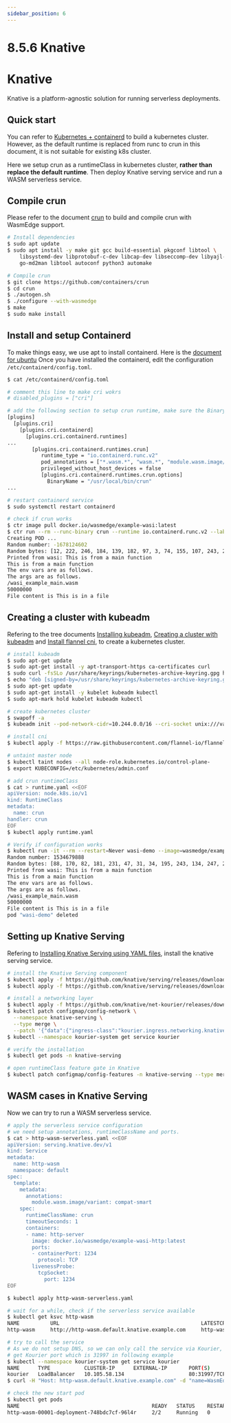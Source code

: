 ```yaml
---
sidebar_position: 6
---
```


# 8.5.6 Knative


# Knative

Knative is a platform-agnostic solution for running serverless deployments.

## Quick start

You can refer to [Kubernetes + containerd](./kubernetes-containerd) to build a kubernetes cluster. However, as the default runtime is replaced from runc to crun in this document, it is not suitable for existing k8s cluster.

Here we setup crun as a runtimeClass in kubernetes cluster, **rather than replace the default runtime**. Then deploy Knative serving service and run a WASM serverless service.

## Compile crun

Please refer to the document [crun](crun) to build and compile crun with WasmEdge support.

```bash
# Install dependencies
$ sudo apt update
$ sudo apt install -y make git gcc build-essential pkgconf libtool \
    libsystemd-dev libprotobuf-c-dev libcap-dev libseccomp-dev libyajl-dev \
    go-md2man libtool autoconf python3 automake

# Compile crun
$ git clone https://github.com/containers/crun
$ cd crun
$ ./autogen.sh
$ ./configure --with-wasmedge
$ make
$ sudo make install
```

## Install and setup Containerd

To make things easy, we use apt to install containerd. Here is the [document for ubuntu](https://docs.docker.com/engine/install/ubuntu/)
Once you have installed the containerd, edit the configuration `/etc/containerd/config.toml`.

```bash
$ cat /etc/containerd/config.toml

# comment this line to make cri wokrs
# disabled_plugins = ["cri"]

# add the following section to setup crun runtime, make sure the BinaryName equal to your crun binary path
[plugins]
  [plugins.cri]
    [plugins.cri.containerd]
      [plugins.cri.containerd.runtimes]
...
        [plugins.cri.containerd.runtimes.crun]
           runtime_type = "io.containerd.runc.v2"
           pod_annotations = ["*.wasm.*", "wasm.*", "module.wasm.image/*", "*.module.wasm.image", "module.wasm.image/variant.*"]
           privileged_without_host_devices = false
           [plugins.cri.containerd.runtimes.crun.options]
             BinaryName = "/usr/local/bin/crun"
...

# restart containerd service
$ sudo systemctl restart containerd

# check if crun works
$ ctr image pull docker.io/wasmedge/example-wasi:latest
$ ctr run --rm --runc-binary crun --runtime io.containerd.runc.v2 --label module.wasm.image/variant=compat-smart docker.io/wasmedge/example-wasi:latest wasm-example /wasi_example_main.wasm 50000000
Creating POD ...
Random number: -1678124602
Random bytes: [12, 222, 246, 184, 139, 182, 97, 3, 74, 155, 107, 243, 20, 164, 175, 250, 60, 9, 98, 25, 244, 92, 224, 233, 221, 196, 112, 97, 151, 155, 19, 204, 54, 136, 171, 93, 204, 129, 177, 163, 187, 52, 33, 32, 63, 104, 128, 20, 204, 60, 40, 183, 236, 220, 130, 41, 74, 181, 103, 178, 43, 231, 92, 211, 219, 47, 223, 137, 70, 70, 132, 96, 208, 126, 142, 0, 133, 166, 112, 63, 126, 164, 122, 49, 94, 80, 26, 110, 124, 114, 108, 90, 62, 250, 195, 19, 189, 203, 175, 189, 236, 112, 203, 230, 104, 130, 150, 39, 113, 240, 17, 252, 115, 42, 12, 185, 62, 145, 161, 3, 37, 161, 195, 138, 232, 39, 235, 222]
Printed from wasi: This is from a main function
This is from a main function
The env vars are as follows.
The args are as follows.
/wasi_example_main.wasm
50000000
File content is This is in a file
```

## Creating a cluster with kubeadm

Refering to the tree documents [Installing kubeadm](https://kubernetes.io/docs/setup/production-environment/tools/kubeadm/install-kubeadm/), [Creating a cluster with kubeadm](https://kubernetes.io/docs/setup/production-environment/tools/kubeadm/create-cluster-kubeadm/) and [Install flannel cni](https://github.com/flannel-io/flannel#deploying-flannel-manually), to create a kubernetes cluster.

```bash
# install kubeadm
$ sudo apt-get update
$ sudo apt-get install -y apt-transport-https ca-certificates curl
$ sudo curl -fsSLo /usr/share/keyrings/kubernetes-archive-keyring.gpg https://packages.cloud.google.com/apt/doc/apt-key.gpg
$ echo "deb [signed-by=/usr/share/keyrings/kubernetes-archive-keyring.gpg] https://apt.kubernetes.io/ kubernetes-xenial main" | sudo tee /etc/apt/sources.list.d/kubernetes.list
$ sudo apt-get update
$ sudo apt-get install -y kubelet kubeadm kubectl
$ sudo apt-mark hold kubelet kubeadm kubectl

# create kubernetes cluster
$ swapoff -a
$ kubeadm init --pod-network-cidr=10.244.0.0/16 --cri-socket unix:///var/run/containerd/containerd.sock

# install cni
$ kubectl apply -f https://raw.githubusercontent.com/flannel-io/flannel/master/Documentation/kube-flannel.yml

# untaint master node
$ kubectl taint nodes --all node-role.kubernetes.io/control-plane-
$ export KUBECONFIG=/etc/kubernetes/admin.conf

# add crun runtimeClass
$ cat > runtime.yaml <<EOF
apiVersion: node.k8s.io/v1
kind: RuntimeClass
metadata:
  name: crun
handler: crun
EOF
$ kubectl apply runtime.yaml

# Verify if configuration works
$ kubectl run -it --rm --restart=Never wasi-demo --image=wasmedge/example-wasi:latest --annotations="module.wasm.image/variant=compat-smart" --overrides='{"kind":"Pod", "apiVersion":"v1", "spec": {"hostNetwork": true, "runtimeClassName": "crun"}}' /wasi_example_main.wasm 50000000
Random number: 1534679888
Random bytes: [88, 170, 82, 181, 231, 47, 31, 34, 195, 243, 134, 247, 211, 145, 28, 30, 162, 127, 234, 208, 213, 192, 205, 141, 83, 161, 121, 206, 214, 163, 196, 141, 158, 96, 137, 151, 49, 172, 88, 234, 195, 137, 44, 152, 7, 130, 41, 33, 85, 144, 197, 25, 104, 236, 201, 91, 210, 17, 59, 248, 80, 164, 19, 10, 46, 116, 182, 111, 112, 239, 140, 16, 6, 249, 89, 176, 55, 6, 41, 62, 236, 132, 72, 70, 170, 7, 248, 176, 209, 218, 214, 160, 110, 93, 232, 175, 124, 199, 33, 144, 2, 147, 219, 236, 255, 95, 47, 15, 95, 192, 239, 63, 157, 103, 250, 200, 85, 237, 44, 119, 98, 211, 163, 26, 157, 248, 24, 0]
Printed from wasi: This is from a main function
This is from a main function
The env vars are as follows.
The args are as follows.
/wasi_example_main.wasm
50000000
File content is This is in a file
pod "wasi-demo" deleted
```

## Setting up Knative Serving

Refering to [Installing Knative Serving using YAML files](https://knative.dev/docs/install/yaml-install/serving/install-serving-with-yaml/), install the knative serving service.

```bash
# install the Knative Serving component
$ kubectl apply -f https://github.com/knative/serving/releases/download/knative-v1.7.2/serving-crds.yaml
$ kubectl apply -f https://github.com/knative/serving/releases/download/knative-v1.7.2/serving-core.yaml

# install a networking layer
$ kubectl apply -f https://github.com/knative/net-kourier/releases/download/knative-v1.7.0/kourier.yaml
$ kubectl patch configmap/config-network \
  --namespace knative-serving \
  --type merge \
  --patch '{"data":{"ingress-class":"kourier.ingress.networking.knative.dev"}}'
$ kubectl --namespace kourier-system get service kourier

# verify the installation
$ kubectl get pods -n knative-serving

# open runtimeClass feature gate in Knative
$ kubectl patch configmap/config-features -n knative-serving --type merge --patch '{"data":{"kubernetes.podspec-runtimeclassname":"enabled"}}'
```

## WASM cases in Knative Serving

Now we can try to run a WASM serverless service.

```bash
# apply the serverless service configuration
# we need setup annotations, runtimeClassName and ports.
$ cat > http-wasm-serverless.yaml <<EOF
apiVersion: serving.knative.dev/v1
kind: Service
metadata:
  name: http-wasm
  namespace: default
spec:
  template:
    metadata:
      annotations:
        module.wasm.image/variant: compat-smart
    spec:
      runtimeClassName: crun
      timeoutSeconds: 1
      containers:
      - name: http-server
        image: docker.io/wasmedge/example-wasi-http:latest
        ports:
        - containerPort: 1234
          protocol: TCP
        livenessProbe:
          tcpSocket:
            port: 1234
EOF

$ kubectl apply http-wasm-serverless.yaml

# wait for a while, check if the serverless service available
$ kubectl get ksvc http-wasm
NAME          URL                                              LATESTCREATED       LATESTREADY         READY   REASON
http-wasm     http://http-wasm.default.knative.example.com     http-wasm-00001     http-wasm-00001     True

# try to call the service
# As we do not setup DNS, so we can only call the service via Kourier, Knative Serving ingress port.
# get Kourier port which is 31997 in following example
$ kubectl --namespace kourier-system get service kourier
NAME      TYPE           CLUSTER-IP      EXTERNAL-IP       PORT(S)                      AGE
kourier   LoadBalancer   10.105.58.134                     80:31997/TCP,443:31019/TCP   53d
$ curl -H "Host: http-wasm.default.knative.example.com" -d "name=WasmEdge" -X POST http://localhost:31997

# check the new start pod
$ kubectl get pods
NAME                                           READY   STATUS    RESTARTS   AGE
http-wasm-00001-deployment-748bdc7cf-96l4r     2/2     Running   0          19s
```

